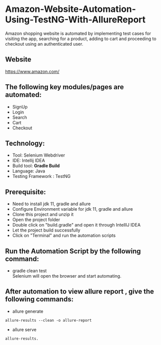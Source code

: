 # Amazon-Website-Automation-Using-TestNG-With-AllureReport
Amazon shopping website is automated by implementing test cases for visiting the app, searching for a product, adding to cart and proceeding to checkout using an authenticated user.
## Website
https://www.amazon.com/

## The following key modules/pages are automated:

- SignUp
- Login
- Search
- Cart
- Checkout

## Technology:
- Tool: Selenium Webdriver
- IDE: Intellij IDEA
- Build tool: <b>Gradle Build</b>
- Language: Java
- Testing Framework : TestNG
## Prerequisite:
- Need to install jdk 11, gradle and allure
- Configure Environment variable for jdk 11, gradle and allure
- Clone this project and unzip it
- Open the project folder
- Double click on "build.gradle" and open it through IntellIJ IDEA
- Let the project build successfully
- Click on "Terminal" and run the automation scripts

## Run the Automation Script by the following command:
- gradle clean test <br>
Selenium will open the browser and start automating.
## After automation to view allure report , give the following commands:
- allure generate <br>
````
allure-results --clean -o allure-report
````

- allure serve <br>

````
allure-results.
````
